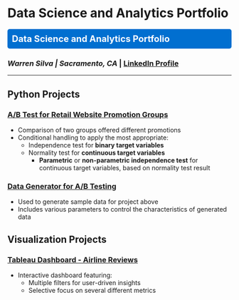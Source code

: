 # **Data Science and Analytics Portfolio**  

<div style="background-color:#016FD0; padding:10px; border-radius:5px; color:white; font-size:20px;">
<strong>Data Science and Analytics Portfolio</strong>
</div>

### *Warren Silva | Sacramento, CA* | [LinkedIn Profile](https://www.linkedin.com/in/warren-silva/)

---

## **Python Projects**

### [A/B Test for Retail Website Promotion Groups](https://nbviewer.org/github/wsilva916/wsilva916.github.io/blob/main/retail_site_ab_test.ipynb)

- Comparison of two groups offered different promotions
- Conditional handling to apply the most appropriate:
  - Independence test for **binary target variables**
  - Normality test for **continuous target variables**
    - **Parametric** or **non-parametric independence test** for continuous target variables, based on normality test result

### [Data Generator for A/B Testing](https://nbviewer.org/github/wsilva916/wsilva916.github.io/blob/main/ab_generator.ipynb)
- Used to generate sample data for project above
- Includes various parameters to control the characteristics of generated data

## **Visualization Projects**
### [Tableau Dashboard - Airline Reviews](https://public.tableau.com/views/BritishAirwaysReviews_17266156042500/Dashboard1?:language=en-US&:sid=&:redirect=auth&:display_count=n&:origin=viz_share_link)
- Interactive dashboard featuring:
  - Multiple filters for user-driven insights
  - Selective focus on several different metrics
